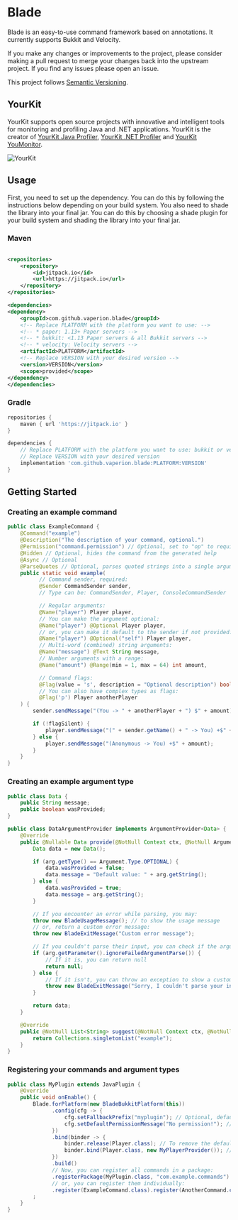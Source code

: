 # Blade

Blade is an easy-to-use command framework based on annotations. It currently supports Bukkit and Velocity.

If you make any changes or improvements to the project, please consider making a pull request to merge your changes back into the upstream project.
If you find any issues please open an issue.

This project follows [Semantic Versioning](https://semver.org/).

## YourKit

YourKit supports open source projects with innovative and intelligent tools for monitoring and profiling Java and .NET applications. YourKit is the creator of [YourKit Java Profiler](https://www.yourkit.com/java/profiler/), [YourKit .NET Profiler](https://www.yourkit.com/.net/profiler/) and [YourKit YouMonitor](https://www.yourkit.com/youmonitor/).

![YourKit](https://www.yourkit.com/images/yklogo.png)

## Usage

First, you need to set up the dependency. You can do this by following the instructions below depending on your build system.
You also need to shade the library into your final jar. You can do this by choosing a shade plugin for your build system and shading the library into your final jar.

### Maven

```xml

<repositories>
    <repository>
        <id>jitpack.io</id>
        <url>https://jitpack.io</url>
    </repository>
</repositories>

<dependencies>
<dependency>
    <groupId>com.github.vaperion.blade</groupId>
    <!-- Replace PLATFORM with the platform you want to use: -->
    <!-- * paper: 1.13+ Paper servers -->
    <!-- * bukkit: <1.13 Paper servers & all Bukkit servers -->
    <!-- * velocity: Velocity servers -->
    <artifactId>PLATFORM</artifactId>
    <!-- Replace VERSION with your desired version -->
    <version>VERSION</version>
    <scope>provided</scope>
</dependency>
</dependencies>
```

### Gradle

```groovy
repositories {
    maven { url 'https://jitpack.io' }
}

dependencies {
    // Replace PLATFORM with the platform you want to use: bukkit or velocity
    // Replace VERSION with your desired version
    implementation 'com.github.vaperion.blade:PLATFORM:VERSION'
}
```

## Getting Started

### Creating an example command

```java
public class ExampleCommand {
    @Command("example")
    @Description("The description of your command, optional.")
    @Permission("command.permission") // Optional, set to "op" to require OP
    @Hidden // Optional, hides the command from the generated help
    @Async // Optional
    @ParseQuotes // Optional, parses quoted strings into a single argument
    public static void example(
          // Command sender, required:
          @Sender CommandSender sender,
          // Type can be: CommandSender, Player, ConsoleCommandSender

          // Regular arguments:
          @Name("player") Player player,
          // You can make the argument optional:
          @Name("player") @Optional Player player,
          // or, you can make it default to the sender if not provided:
          @Name("player") @Optional("self") Player player,
          // Multi-word (combined) string arguments:
          @Name("message") @Text String message,
          // Number arguments with a range:
          @Name("amount") @Range(min = 1, max = 64) int amount,

          // Command flags:
          @Flag(value = 's', description = "Optional description") boolean flagSilent,
          // You can also have complex types as flags:
          @Flag('p') Player anotherPlayer
    ) {
        sender.sendMessage("(You -> " + anotherPlayer + ") $" + amount);

        if (!flagSilent) {
            player.sendMessage("(" + sender.getName() + " -> You) +$" + amount);
        } else {
            player.sendMessage("(Anonymous -> You) +$" + amount);
        }
    }
}
```

### Creating an example argument type

```java
public class Data {
    public String message;
    public boolean wasProvided;
}

public class DataArgumentProvider implements ArgumentProvider<Data> {
    @Override
    public @Nullable Data provide(@NotNull Context ctx, @NotNull Argument arg) throws BladeExitMessage {
        Data data = new Data();

        if (arg.getType() == Argument.Type.OPTIONAL) {
            data.wasProvided = false;
            data.message = "Default value: " + arg.getString();
        } else {
            data.wasProvided = true;
            data.message = arg.getString();
        }

        // If you encounter an error while parsing, you may:
        throw new BladeUsageMessage(); // to show the usage message
        // or, return a custom error message:
        throw new BladeExitMessage("Custom error message");

        // If you couldn't parse their input, you can check if the argument is optional:
        if (arg.getParameter().ignoreFailedArgumentParse()) {
            // If it is, you can return null
            return null;
        } else {
            // If it isn't, you can throw an exception to show a custom message
            throw new BladeExitMessage("Sorry, I couldn't parse your input.");
        }

        return data;
    }

    @Override
    public @NotNull List<String> suggest(@NotNull Context ctx, @NotNull Argument arg) throws BladeExitMessage {
        return Collections.singletonList("example");
    }
}
```

### Registering your commands and argument types

```java
public class MyPlugin extends JavaPlugin {
    @Override
    public void onEnable() {
        Blade.forPlatform(new BladeBukkitPlatform(this))
              .config(cfg -> {
                  cfg.setFallbackPrefix("myplugin"); // Optional, defaults to your plugin's name
                  cfg.setDefaultPermissionMessage("No permission!"); // Optional
              })
              .bind(binder -> {
                  binder.release(Player.class); // To remove the default provider
                  binder.bind(Player.class, new MyPlayerProvider()); // To add your own
              })
              .build()
              // Now, you can register all commands in a package:
              .registerPackage(MyPlugin.class, "com.example.commands")
              // or, you can register them individually:
              .register(ExampleCommand.class).register(AnotherCommand.class)
        ;
    }
}
```
